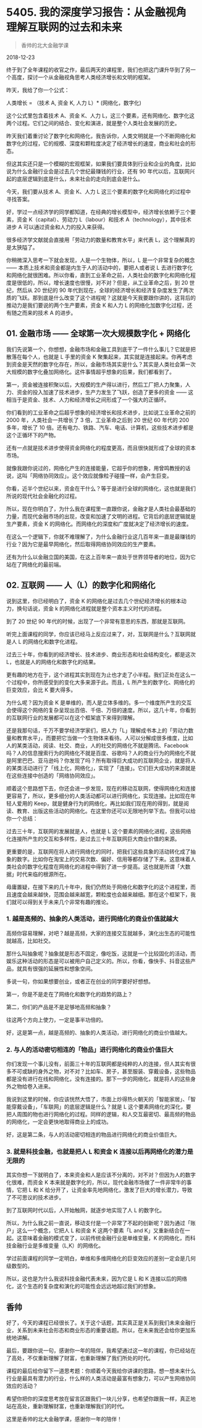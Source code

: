 # 5405. 我的深度学习报告：从金融视角理解互联网的过去和未来

> 香帅的北大金融学课

2018-12-23


终于到了全年课程的收官之作，最后两天的课程里，我们也把这门课升华到了另一个高度，探讨一个从金融视角思考人类经济增长和文明的框架。

昨天，我给了你一个公式：

人类增长 = （技术 A, 资金 K, 人力 L）* (网络化，数字化)

这个公式里包含着技术 A、资金 K、人力 L，这三个要素，还有网络化、数字化这两个过程。它们之间的结合、变化和演进，就是整个人类社会发展的历史。

昨天我们着重讨论了数字化和网络化，我告诉你，人类文明就是一个不断网络化和数字化的过程，它的规模、深度和颗粒度决定了经济增长的速度，商业和社会的形态。

但这其实还只是一个模糊的宏观框架，如果我们要具体到行业和企业的角度，比如说为什么金融行业会是过去几个世纪最赚钱的行业，还有 90 年代以后，互联网兴起的底层逻辑到底是什么，未来社会的走向到底会是什么。

今天，我们要从技术 A、资金 K、人力 L 这三个要素的数字化和网络化的过程中寻找答案。

好，学过一点经济学的同学都知道，在经典的增长模型中，经济增长依赖于三个要素，资金 K（capital）、劳动力 L（labour）和技术 A（technology），其中技术进步 A 可以通过资金和人力的投入来获得。

很多经济学文献就会直接用「劳动力的数量和教育水平」来代表 L，这个理解真的是太狭隘了。

你稍微深入思考一下就会发现，人是一个生物体，所以，L 是一个非常复杂的概念 —— 本质上技术和资金都是内生于人的活动中的，要把人或者说 L 去进行数字化和网络化就很困难。所以你看，直到工业革命之前，人类社会的数字化和网络化程度是很低的，所以，增长速度也很慢，对不对？但是，从工业革命之后，到 20 世纪，然后从 20 世纪的 90 年代到现在，全球的经济增长和经济复杂度发生了两次质的飞跃。那到底是什么改变了这个进程呢？这就是今天我要跟你讲的，这背后的推动力是我们要说的两个生产要素，资金 K 和人力 L 的网络化加数字化过程，还有随之而来的技术 A 的进步。

## 01. 金融市场 —— 全球第一次大规模数字化 + 网络化

我们先说第一个，你想想，金融市场和金融工具到底干了一件什么事儿？它就是把散落在每个人，也就是 L 手里的资金 K 聚集起来，其实就是连接起来。你再考虑到资金是天然的数字化存在，所以，金融市场其实是什么？其实是人类社会第一次大规模的数字化叠加网络化。这件事情超乎想象的后果，我们都看到了。

第一，资金被连接积聚以后，大规模的生产得以进行，然后工厂把人力聚集，人力、资金的投入加速了技术进步，生产力发生了飞跃，创造了更多的资金 —— 这相当于是资金、技术、人力和经济增长之间形成了一个强大的正循环。

你们看到的工业革命之后超乎想象的经济增长和技术进步，比如说工业革命之前的 2000 年，人类社会一共增长了 3 倍，工业革命之后到 20 世纪 60 年代的 200 多年，增长了 10 倍。还有电力、铁路、汽车、电话、计算机，这些技术进步都是这个正循环下的产物。

还有一点就是技术进步使得资金网络化的程度更高，而且很快就形成了全球的资本市场。

就像我跟你说过的，网络化产生的连接能量，它超乎你的想象，用曾鸣教授的话说，这叫「网络协同效应」。这个效应就像粒子碰撞一样，会产生巨变。

你看，近半个世纪以来，资金在干什么？等于是进行全球的网络化，这也就是我们所说的现代社会金融化的过程。

所以，现在你明白了，为什么我在课程里一直跟你说，金融才是人类社会最基础的力量，而现代金融市场的出现，改变和加速了文明的进程。它背后的底层逻辑就是生产要素，资金 K 的网络化。而网络化的深度和广度就决定了经济增长的速度。

在这么一个逻辑下，你就不难理解了，为什么金融行业这几百年来一直是最赚钱的行业？因为它是最早网络化，然后取得网络协同效应的生产要素。

还有为什么以金融立国的美国，在这上百年来一直处于世界领导者的地位，因为它站在了网络化的最前端。

## 02. 互联网 —— 人（L）的数字化和网络化

说到这里，你已经明白了，资金 K 的网络化是过去几个世纪经济增长的根本动力，换句话说，资金 k 的网络化进程就是整个资本主义时代的进程。

到了 20 世纪 90 年代的时候，出现了一个非常有意思的东西，那就是互联网。

听完上面课程的同学，你应该已经马上反应过来了，对，互联网是什么？互联网就是人 L 的网络化和数字化进程。

过去三十年，你看到的经济增长、技术进步、商业形态和社会结构变化，都是这次 L，也就是人的网络化和数字化的结果。

更有趣的地方在于，这个进程其实到现在为止也才走了小半程。我们正处在这么一个过程中，你所感受到的变化大多来源于此。而且，L 所产生的数字化、网络化的巨变效应，会比 K 要大得多。

为什么呢？因为资金 K 是单维的，而人是立体多维的。多一个维度所产生的交互会使得这个网络的复杂呈现出百倍、千倍、万倍的速度。所以，这几十年，你看到的互联网行业的发展都可以在这个框架底下来得到理解。

还是我那句话，千万不要学经济学家们，把人力「L」理解成书本上的「劳动力数量和教育水平」，而要把它当做一个生物体来看待。人可以分解成很多维度，比如人的某类活动，阅读、社交、商业，人的社交的网络化不就是腾讯、Facebook 吗？人的信息搜索行为的网络化不就是百度、谷歌吗？人的商业行为的网络化不就是阿里巴巴、亚马逊吗？你发现了吗？所有取得巨大成功的互联网企业，就是将人的某类活动进行了「线上化，网络化」，实现了「连接」。它们巨大成功的来源就是在这些连接中创造的「网络协同效应」。

顺着这个思路想下去，你还会进一步发现，现在的移动互联网，使得网络化和连接更容易了，所以，更多细分的人类活动都可以进行网络化，实现连接。比如现在年轻人爱用的 Keep，就是健身行为的网络化，再比如我们现在用的得到，就是阅读、教育、出版这些活动的网络化。在这里你还可以无限地列举下去。但我可以给你一个总结：

过去三十年，互联网的发展就是人，也就是 L 这个要素的网络化进程，这些网络化连接所产生的交互和多样性，是过去三十年互联网巨大商业价值的来源。

更重要的是，互联网在将人进行网络化的同时，把我们这些具象的活动转化成了抽象的数字。比如你在淘宝上的交易次数、偏好、信用等都存储了下来。这意味着人类社会的数字化程度在网络化的进程中得到了进一步提高。这也就是所谓「大数据」时代来临的根源所在。

毋庸置疑，在接下来的几十年中，我们仍然处于网络化和数字化的这个进程里，而且速度会越来越快，范围会越来越宽，颗粒度也会越来越细。那在这个框架下，我们就可以得到关于未来几个非常有趣的推论。

### 1. 越是高频的、抽象的人类活动，进行网络化的商业价值就越大

高频你容易理解，对吧？越是高频，大家的连接交互就越多，演化出生态的可能性就越高，比如社交。

那什么叫抽象呢？抽象就是形态不固定，像吃饭，这就是一个比较固化的活动，而娱乐这种活动的形态是可以被用户自己定义的。所以，你看，像快手、抖音这些产品，就具有很强的延展性和想象空间。

多说一句，你如果想要创业，或者正在创业的同学要好好想想。

第一，你是不是走在了网络化和数字化的趋势的路上？

第二，你们的产品是不是足够地高频和抽象？

往这两个方向上使力，一定是事半功倍的。

好，这是第一点，越是高频的、抽象的人类活动，进行网络化的商业价值越大。

### 2. 与人的活动密切相连的「物品」进行网络化的商业价值巨大

你们发现一个事儿没有，前面三十年的互联网都是纯粹的人的连接，但人其实有很多不可或缺的身外之物，对不对？比如车、房子，甚至服装、穿戴设备，这些物品都是没有进行在线和网络化，没有连接的。那下一步的网络化，就是将人的这些身外之物给卷入进来。

我说到这里的时候，你应该恍然大悟了，市面上炒得热火朝天的「智能家居」、「智能穿戴设备」，「车联网」的底层逻辑是什么？就是 L 这个要素网络化的深化，要把人周围的物也进行网络化的过程。同样的逻辑，和人交互最密切、最高频的物品的网络化，一定会更快地取得商业上的成功。

好，这是第二条，与人的活动密切相连的物品进行网络化的商业价值巨大。

### 3. 就是科技金融，也就是把人 L 和资金 K 连接以后再网络化的潜力是无限的

其实你想一下就明白了，本来资金和人是应该不分离的，对不对？但因为人的数字化很难，而资金 K 本来就是数字化的，所以，现代金融市场做了一件非常牛的事情，它把 L 和 K 给分开了，让资金率先地网络化，激发了巨大的增长潜力，导致了不可思议的技术进步。

到了互联网时代以后，人开始触网，就逐步地实现了人 L 的数字化。

所以，为什么我之前一直说，移动支付是一个非常了不起的创新呢？因为通过「账户」这么一个概念，它把人 L 和资金 K 这两个要素「L and K」又重新结合在一起。这意味着金融的模式变了，以前传统金融行业是单维变量，K 的网络化，而科技金融行业是多维变量（L,K）的网络化。

学过前面课程的同学一定明白，单维和多维网络化的巨变效应的差别一定会是几何级数型的。

所以，这也是为什么我说科技金融代表未来，因为它是 L 和 K 连接以后的网络化，这个生态的复杂度和演化的可能性会远远地超过我们的想象。

## 香帅

好了，今天的课程已经很长了。关于这个话题，其实真正是关系到我们未来金融行业，关系到未来社会形态和商业形态的重要话题。所以，在未来我还会给你更加系统地讲解。

最后，要跟你说一句，感谢你一年的陪伴，我希望通过这一年的课程，你已经站在了高处，不仅重新理解了财富，也重新理解了我们所处的时代。

课程的最后给你留下一道思考题：你顺着今天我给你讲课的思路，想一想未来什么行业是最具有潜力的行业，什么样的人类活动是最富有想象力，可以产生网络协同效应的活动？

希望你把你的深度思考放在留言区跟我们一块儿分享，也希望你跟我一样，真正地站在高处，重新理解财富，也重新理解我们的时代。

这里是香帅的北大金融学课，感谢你一年的陪伴！

